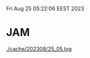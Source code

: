 Fri Aug 25 05:22:06 EEST 2023
# JAM
<a href='./cache/202308/25_05.log'>./cache/202308/25_05.log</a>

